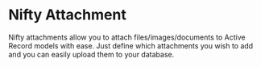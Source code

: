 # Nifty Attachment

Nifty attachments allow you to attach files/images/documents to Active Record models
with ease. Just define which attachments you wish to add and you can easily upload
them to your database.

